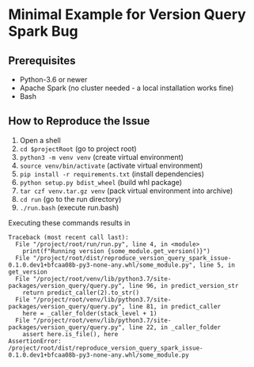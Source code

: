 # Minimal Example for Version Query Spark Bug
## Prerequisites
* Python-3.6 or newer
* Apache Spark (no cluster needed - a local installation works fine)
* Bash


## How to Reproduce the Issue
1. Open a shell
1. `cd $projectRoot` (go to project root)
1. `python3 -m venv venv` (create virtual environment)
1. `source venv/bin/activate` (activate virtual environment)
1. `pip install -r requirements.txt` (install dependencies)
1. `python setup.py bdist_wheel` (build whl package)
1. `tar czf venv.tar.gz venv` (pack virtual environment into archive)
1. `cd run` (go to the run directory)
1. `./run.bash` (execute run.bash)

Executing these commands results in
```
Traceback (most recent call last):
  File "/project/root/run/run.py", line 4, in <module>
    print(f"Running version {some_module.get_version()}")
  File "/project/root/dist/reproduce_version_query_spark_issue-0.1.0.dev1+bfcaa08b-py3-none-any.whl/some_module.py", line 5, in get_version
  File "/project/root/venv/lib/python3.7/site-packages/version_query/query.py", line 96, in predict_version_str
    return predict_caller(2).to_str()
  File "/project/root/venv/lib/python3.7/site-packages/version_query/query.py", line 81, in predict_caller
    here = _caller_folder(stack_level + 1)
  File "/project/root/venv/lib/python3.7/site-packages/version_query/query.py", line 22, in _caller_folder
    assert here.is_file(), here
AssertionError: /project/root/dist/reproduce_version_query_spark_issue-0.1.0.dev1+bfcaa08b-py3-none-any.whl/some_module.py
```